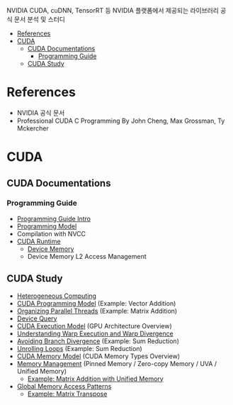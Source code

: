 NVIDIA CUDA, cuDNN, TensorRT 등 NVIDIA 플랫폼에서 제공되는 라이브러리 공식 문서 분석 및 스터디 

- [References](#references)
- [CUDA](#cuda)
  - [CUDA Documentations](#cuda-documentations)
    - [Programming Guide](#programming-guide)
  - [CUDA Study](#cuda-study)

# References

- NVIDIA 공식 문서
- Professional CUDA C Programming By John Cheng, Max Grossman, Ty Mckercher

# CUDA

## CUDA Documentations

### Programming Guide

- [Programming Guide Intro](/cuda-doc/01_programming_guide/01_intro.md)
- [Programming Model](/cuda-doc/01_programming_guide/02_programming_model.md)
- Compilation with NVCC
- [CUDA Runtime](/cuda-doc/01_programming_guide/03-02_cuda_runtime.md)
  - [Device Memory](/cuda-doc/01_programming_guide/03-03_device_memory.md)
  - Device Memory L2 Access Management


## CUDA Study

- [Heterogeneous Computing](/cuda-study/01_heterogeneous_computing.md)
- [CUDA Programming Model](/cuda-study/02_cuda_programming_model.md) (Example: Vector Addition)
- [Organizing Parallel Threads](/cuda-study/03_organizing_parallel_threads.md) (Example: Matrix Addition)
- [Device Query](/cuda-study/04_device_query.md)
- [CUDA Execution Model](/cuda-study/05_cuda_execution_model.md) (GPU Architecture Overview)
- [Understanding Warp Execution and Warp Divergence](/cuda-study/06_understanding_warp_execution.md)
- [Avoiding Branch Divergence](/cuda-study/07_avoiding_branch_divergence.md) (Example: Sum Reduction)
- [Unrolling Loops](/cuda-study/08_unrolling_loops.md) (Example: Sum Reduction)
- [CUDA Memory Model](/cuda-study/09_cuda_memory_model.md) (CUDA Memory Types Overview)
- [Memory Management](/cuda-study/10_memory_management.md) (Pinned Memory / Zero-copy Memory / UVA / Unified Memory)
  -  [Example: Matrix Addition with Unified Memory](/cuda-study/10-1_matrix_addition_with_unified_memory.md)
- [Global Memory Access Patterns](/cuda-study/11_memory_access_patterns.md)
  - [Example: Matrix Transpose](/cuda-study/11-1_matrix_transpose_problem.md)